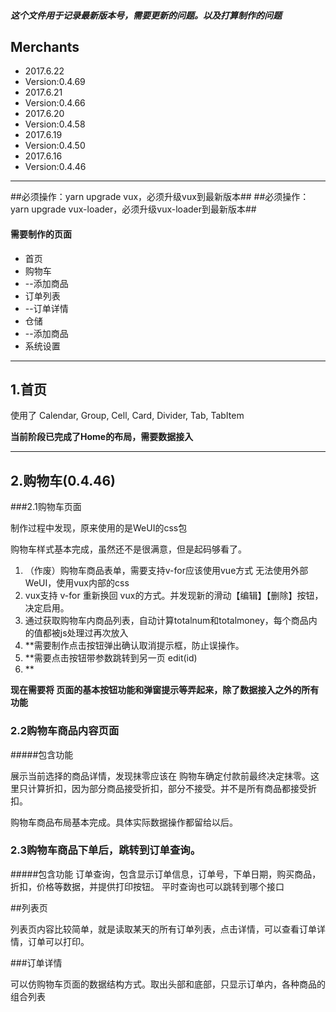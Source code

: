 ##### 这个文件用于记录最新版本号，需要更新的问题。以及打算制作的问题 #####
## Merchants ##
* 2017.6.22
* Version:0.4.69
* 2017.6.21
* Version:0.4.66
* 2017.6.20
* Version:0.4.58
* 2017.6.19
* Version:0.4.50
* 2017.6.16
* Version:0.4.46
***

##必须操作：yarn upgrade vux，必须升级vux到最新版本##
##必须操作：yarn upgrade vux-loader，必须升级vux-loader到最新版本##

#### 需要制作的页面
* 首页
* 购物车
* --添加商品
* 订单列表
* --订单详情
* 仓储
* --添加商品
* 系统设置

***
## 1.首页

使用了 Calendar, Group, Cell, Card, Divider, Tab, TabItem

**当前阶段已完成了Home的布局，需要数据接入**


***
## 2.购物车(0.4.46)

###2.1购物车页面

制作过程中发现，原来使用的是WeUI的css包

购物车样式基本完成，虽然还不是很满意，但是起码够看了。

1. （作废）购物车商品表单，需要支持v-for应该使用vue方式 无法使用外部WeUI，使用vux内部的css
2. vux支持 v-for 重新换回 vux的方式。并发现新的滑动【编辑】【删除】按钮，决定启用。
3. 通过获取购物车内商品列表，自动计算totalnum和totalmoney，每个商品内的值都被js处理过再次放入
4. **需要制作点击按钮弹出确认取消提示框，防止误操作。
5. **需要点击按钮带参数跳转到另一页 edit(id)
6. **

**现在需要将 页面的基本按钮功能和弹窗提示等弄起来，除了数据接入之外的所有功能**

   
### 2.2购物车商品内容页面

#####包含功能

展示当前选择的商品详情，发现抹零应该在 购物车确定付款前最终决定抹零。这里只计算折扣，因为部分商品接受折扣，部分不接受。并不是所有商品都接受折扣。

购物车商品布局基本完成。具体实际数据操作都留给以后。

### 2.3购物车商品下单后，跳转到订单查询。
#####包含功能
订单查询，包含显示订单信息，订单号，下单日期，购买商品，折扣，价格等数据，并提供打印按钮。
平时查询也可以跳转到哪个接口



##列表页

列表页内容比较简单，就是读取某天的所有订单列表，点击详情，可以查看订单详情，订单可以打印。



###订单详情

可以仿购物车页面的数据结构方式。取出头部和底部，只显示订单内，各种商品的组合列表












